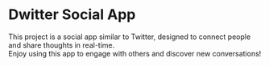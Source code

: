 # Dwitter Social App
This project is a social app similar to Twitter, designed to connect people and share thoughts in real-time. <br/>
Enjoy using this app to engage with others and discover new conversations!
